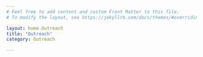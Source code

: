 ```yaml
---
# Feel free to add content and custom Front Matter to this file.
# To modify the layout, see https://jekyllrb.com/docs/themes/#overriding-theme-defaults

layout: home-Outreach
title: "Outreach"
category: Outreach

---
```



